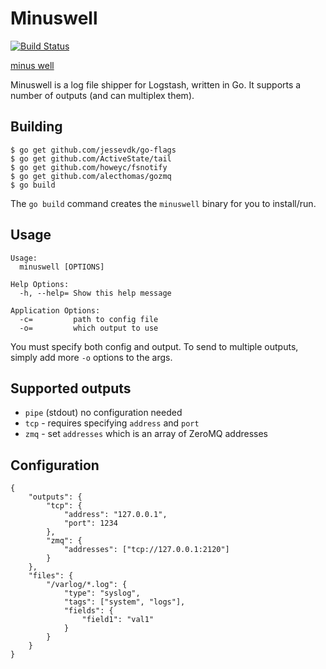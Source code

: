 # Minuswell

[![Build Status](https://travis-ci.org/ohlol/minuswell.png)](https://travis-ci.org/ohlol/minuswell)

[minus well](http://eggcorns.lascribe.net/english/129/minus/)

Minuswell is a log file shipper for Logstash, written in Go. It supports a number of outputs (and can multiplex them).

## Building

```
$ go get github.com/jessevdk/go-flags
$ go get github.com/ActiveState/tail
$ go get github.com/howeyc/fsnotify
$ go get github.com/alecthomas/gozmq
$ go build
```

The `go build` command creates the `minuswell` binary for you to install/run.

## Usage

```
Usage:
  minuswell [OPTIONS]

Help Options:
  -h, --help= Show this help message

Application Options:
  -c=         path to config file
  -o=         which output to use
```

You must specify both config and output. To send to multiple outputs, simply add more `-o` options to the args.

## Supported outputs

* `pipe` (stdout) no configuration needed
* `tcp` - requires specifying `address` and `port`
* `zmq` - set `addresses` which is an array of ZeroMQ addresses

## Configuration

```
{
    "outputs": {
        "tcp": {
            "address": "127.0.0.1",
            "port": 1234
        },
        "zmq": {
            "addresses": ["tcp://127.0.0.1:2120"]
        }
    },
    "files": {
        "/varlog/*.log": {
            "type": "syslog",
            "tags": ["system", "logs"],
            "fields": {
                "field1": "val1"
            }
        }
    }
}
```
